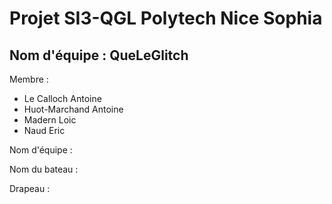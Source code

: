 # Projet SI3-QGL Polytech Nice Sophia

## Nom d'équipe : QueLeGlitch

Membre : 
* Le Calloch Antoine
* Huot-Marchand Antoine
* Madern Loic
* Naud Eric

Nom d'équipe :

Nom du bateau :

Drapeau : 


